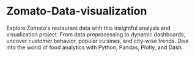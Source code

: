 # Zomato-Data-visualization
Explore Zomato's restaurant data with this insightful analysis and visualization project. From data preprocessing to dynamic dashboards, uncover customer behavior, popular cuisines, and city-wise trends. Dive into the world of food analytics with Python, Pandas, Plotly, and Dash.
